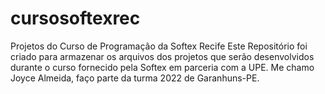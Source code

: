 # cursosoftexrec
Projetos do Curso de Programação da Softex Recife
Este Repositório foi criado para armazenar os arquivos dos projetos que serão desenvolvidos durante o curso fornecido pela Softex em parceria com a UPE.
Me chamo Joyce Almeida, faço parte da turma 2022 de Garanhuns-PE.
